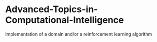 # Advanced-Topics-in-Computational-Intelligence
Implementation of a domain and/or a reinforcement learning algorithm
